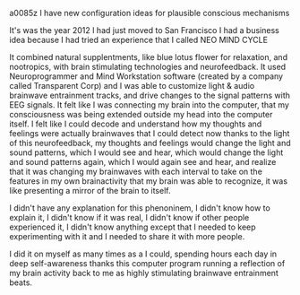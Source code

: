 a0085z
I have new configuration ideas for plausible conscious mechanisms

It's was the year 2012
I had just moved to San Francisco
I had a business idea because I had tried an experience that I called NEO MIND CYCLE

It combined natural supplentments, like blue lotus flower for relaxation, and nootropics, with brain stimulating technologies and neurofeedback. It used Neuroprogrammer and Mind Workstation software (created by a company called Transparent Corp) and I was able to customize light & audio brainwave entrainment tracks, and drive changes to the signal patterns with EEG signals. It felt like I was connecting my brain into the computer, that my consciousness was being extended outside my head into the computer itself. I felt like I could decode and understand how my thoughts and feelings were actually brainwaves that I could detect now thanks to the light of this neurofeedback, my thoughts and feelings would change the light and sound patterns, which I would see and hear, which would change the light and sound patterns again, which I would again see and hear, and realize that it was changing my brainwaves with each interval to take on the features in my own brainactivity that my brain was able to recognize, it was like presenting a mirror of the brain to itself.

I didn't have any explanation for this phenoninem, I didn't know how to explain it, I didn't know if it was real, I didn't know if other people experienced it, I didn't know anything except that I needed to keep experimenting with it and I needed to share it with more people.

I did it on myself as many times as a I could, spending hours each day in deep self-awareness thanks this computer program running a reflection of my brain activity back to me as highly stimulating brainwave entrainment beats.
